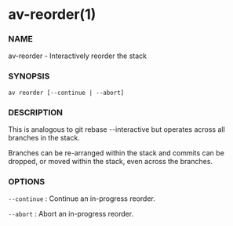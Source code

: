 # av-reorder(1)

### NAME

av-reorder - Interactively reorder the stack

### SYNOPSIS

```synopsis
av reorder [--continue | --abort]
```

### DESCRIPTION

This is analogous to git rebase --interactive but operates across all branches in the stack.

Branches can be re-arranged within the stack and commits can be dropped, or moved within the stack, even across the branches.

### OPTIONS

`--continue` : Continue an in-progress reorder.

`--abort` : Abort an in-progress reorder.
